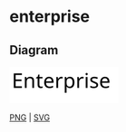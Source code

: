 # enterprise


## Diagram

![diagram](enterprise.svg)

[PNG](enterprise.png) | [SVG](enterprise.svg)

